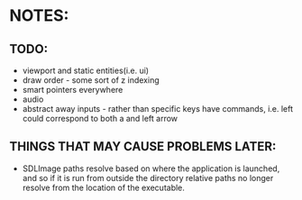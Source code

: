 # NOTES:

## TODO:
*	viewport and static entities(i.e. ui)
*	draw order - some sort of z indexing
*	smart pointers everywhere
*	audio
* abstract away inputs - rather than specific keys have commands, i.e. left
	could correspond to both a and left arrow

## THINGS THAT MAY CAUSE PROBLEMS LATER:
-	SDLImage paths resolve based on where the application is launched, and so
	if it is run from outside the directory relative paths no longer resolve
	from the location of the executable.